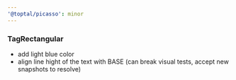```yaml
---
'@toptal/picasso': minor
---
```


### TagRectangular

- add light blue color
- align line hight of the text with BASE (can break visual tests, accept new snapshots to resolve)
